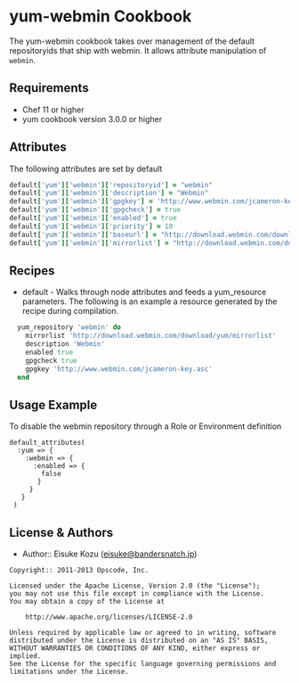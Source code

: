 yum-webmin Cookbook
============

The yum-webmin cookbook takes over management of the default
repositoryids that ship with webmin. It allows attribute
manipulation of `webmin`.

Requirements
------------
* Chef 11 or higher
* yum cookbook version 3.0.0 or higher

Attributes
----------
The following attributes are set by default

``` ruby
default['yum']['webmin']['repositoryid'] = "webmin"
default['yum']['webmin']['description'] = "Webmin"
default['yum']['webmin']['gpgkey'] = 'http://www.webmin.com/jcameron-key.asc'
default['yum']['webmin']['gpgcheck'] = true
default['yum']['webmin']['enabled'] = true
default['yum']['webmin']['priority'] = 10
default['yum']['webmin']['baseurl'] = "http://download.webmin.com/download/yum"
default['yum']['webmin']['mirrorlist'] = "http://download.webmin.com/download/yum/mirrorlist"
```

Recipes
-------
* default - Walks through node attributes and feeds a yum_resource
  parameters. The following is an example a resource generated by the
  recipe during compilation.

```ruby
  yum_repository 'webmin' do
    mirrorlist 'http://download.webmin.com/download/yum/mirrorlist'
    description 'Webmin'
    enabled true
    gpgcheck true
    gpgkey 'http://www.webmin.com/jcameron-key.asc'
  end
```

Usage Example
-------------
To disable the webmin repository through a Role or Environment definition

```
default_attributes(
  :yum => {
    :webmin => {
      :enabled => {
        false
       }
     }
   }
 )
```


License & Authors
-----------------
- Author:: Eisuke Kozu (<eisuke@bandersnatch.jp>)

```text
Copyright:: 2011-2013 Opscode, Inc.

Licensed under the Apache License, Version 2.0 (the "License");
you may not use this file except in compliance with the License.
You may obtain a copy of the License at

    http://www.apache.org/licenses/LICENSE-2.0

Unless required by applicable law or agreed to in writing, software
distributed under the License is distributed on an "AS IS" BASIS,
WITHOUT WARRANTIES OR CONDITIONS OF ANY KIND, either express or implied.
See the License for the specific language governing permissions and
limitations under the License.
```
